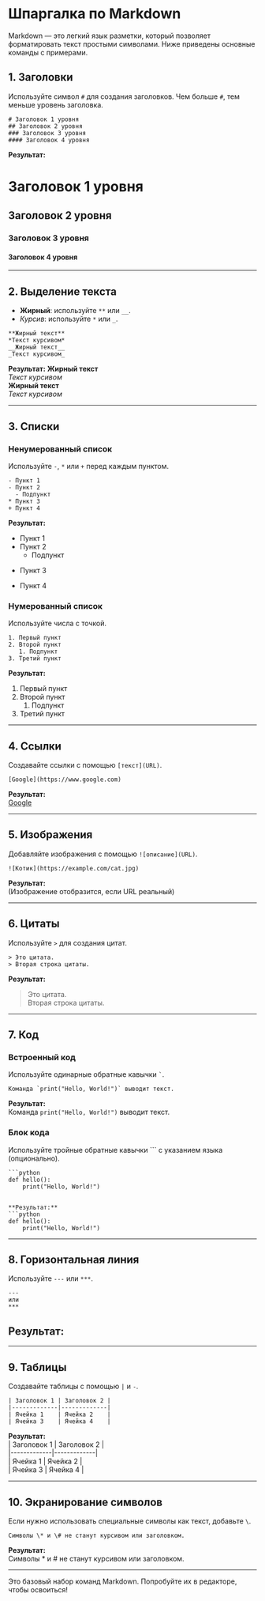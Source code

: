 # Шпаргалка по Markdown

Markdown — это легкий язык разметки, который позволяет форматировать текст простыми символами. Ниже приведены основные команды с примерами.

## 1. Заголовки
Используйте символ `#` для создания заголовков. Чем больше `#`, тем меньше уровень заголовка.

```
# Заголовок 1 уровня
## Заголовок 2 уровня
### Заголовок 3 уровня
#### Заголовок 4 уровня
```

**Результат:**
# Заголовок 1 уровня
## Заголовок 2 уровня
### Заголовок 3 уровня
#### Заголовок 4 уровня

---

## 2. Выделение текста
- **Жирный**: используйте `**` или `__`.
- *Курсив*: используйте `*` или `_`.

```
**Жирный текст**
*Текст курсивом*
__Жирный текст__
_Текст курсивом_
```

**Результат:**
**Жирный текст**  
*Текст курсивом*  
__Жирный текст__  
_Текст курсивом_

---

## 3. Списки
### Ненумерованный список
Используйте `-`, `*` или `+` перед каждым пунктом.

```
- Пункт 1
- Пункт 2
  - Подпункт
* Пункт 3
+ Пункт 4
```

**Результат:**
- Пункт 1
- Пункт 2
    - Подпункт
* Пункт 3
+ Пункт 4

### Нумерованный список
Используйте числа с точкой.

```
1. Первый пункт
2. Второй пункт
   1. Подпункт
3. Третий пункт
```

**Результат:**
1. Первый пункт
2. Второй пункт
    1. Подпункт
3. Третий пункт

---

## 4. Ссылки
Создавайте ссылки с помощью `[текст](URL)`.

```
[Google](https://www.google.com)
```

**Результат:**  
[Google](https://www.google.com)

---

## 5. Изображения
Добавляйте изображения с помощью `![описание](URL)`.

```
![Котик](https://example.com/cat.jpg)
```

**Результат:**  
(Изображение отобразится, если URL реальный)

---

## 6. Цитаты
Используйте `>` для создания цитат.

```
> Это цитата.
> Вторая строка цитаты.
```

**Результат:**
> Это цитата.  
> Вторая строка цитаты.

---

## 7. Код
### Встроенный код
Используйте одинарные обратные кавычки `` ` ``.

```
Команда `print("Hello, World!")` выводит текст.
```

**Результат:**  
Команда `print("Hello, World!")` выводит текст.

### Блок кода
Используйте тройные обратные кавычки ``` с указанием языка (опционально).

```
```python
def hello():
    print("Hello, World!")
```
```

**Результат:**  
```python
def hello():
    print("Hello, World!")
```

---

## 8. Горизонтальная линия
Используйте `---` или `***`.

```
---
или
***
```

**Результат:**
---

---

## 9. Таблицы
Создавайте таблицы с помощью `|` и `-`.

```
| Заголовок 1 | Заголовок 2 |
|-------------|-------------|
| Ячейка 1    | Ячейка 2    |
| Ячейка 3    | Ячейка 4    |
```

**Результат:**  
| Заголовок 1 | Заголовок 2 |  
|-------------|-------------|  
| Ячейка 1    | Ячейка 2    |  
| Ячейка 3    | Ячейка 4    |

---

## 10. Экранирование символов
Если нужно использовать специальные символы как текст, добавьте `\`.

```
Символы \* и \# не станут курсивом или заголовком.
```

**Результат:**  
Символы \* и \# не станут курсивом или заголовком.

---

Это базовый набор команд Markdown. Попробуйте их в редакторе, чтобы освоиться!